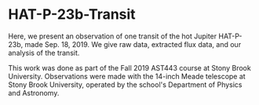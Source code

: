 # HAT-P-23b-Transit

Here, we present an observation of one transit of the hot Jupiter HAT-P-23b, made Sep. 18, 2019. We give raw data, extracted flux data, and our analysis of the transit. 

This work was done as part of the Fall 2019 AST443 course at Stony Brook University. Observations were made with the 14-inch Meade telescope at Stony Brook University, operated by the school's Department of Physics and Astronomy. 
